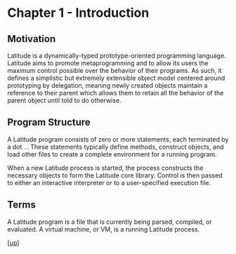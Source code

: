 
# Chapter 1 - Introduction

## Motivation

Latitude is a dynamically-typed prototype-oriented programming
language. Latitude aims to promote metaprogramming and to allow its
users the maximum control possible over the behavior of their
programs. As such, it defines a simplistic but extremely extensible
object model centered around prototyping by delegation, meaning newly
created objects maintain a reference to their parent which allows them
to retain all the behavior of the parent object until told to do
otherwise.

## Program Structure

A Latitude program consists of zero or more statements, each
terminated by a dot `.`. These statements typically define methods,
construct objects, and load other files to create a complete
environment for a running program.

When a new Latitude process is started, the process constructs the
necessary objects to form the Latitude core library. Control is then
passed to either an interactive interpreter or to a user-specified
execution file.

## Terms

A Latitude program is a file that is currently being parsed, compiled,
or evaluated. A virtual machine, or VM, is a running Latitude process.

[[up](.)]
